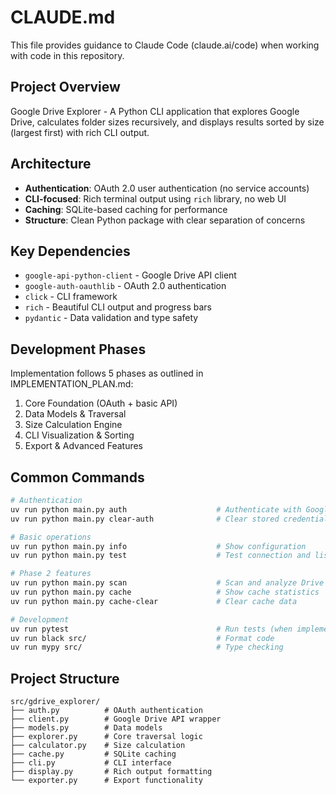 # CLAUDE.md

This file provides guidance to Claude Code (claude.ai/code) when working with code in this repository.

## Project Overview

Google Drive Explorer - A Python CLI application that explores Google Drive, calculates folder sizes recursively, and displays results sorted by size (largest first) with rich CLI output.

## Architecture

- **Authentication**: OAuth 2.0 user authentication (no service accounts)
- **CLI-focused**: Rich terminal output using `rich` library, no web UI
- **Caching**: SQLite-based caching for performance
- **Structure**: Clean Python package with clear separation of concerns

## Key Dependencies

- `google-api-python-client` - Google Drive API client
- `google-auth-oauthlib` - OAuth 2.0 authentication  
- `click` - CLI framework
- `rich` - Beautiful CLI output and progress bars
- `pydantic` - Data validation and type safety

## Development Phases

Implementation follows 5 phases as outlined in IMPLEMENTATION_PLAN.md:
1. Core Foundation (OAuth + basic API)
2. Data Models & Traversal 
3. Size Calculation Engine
4. CLI Visualization & Sorting
5. Export & Advanced Features

## Common Commands

```bash
# Authentication
uv run python main.py auth                    # Authenticate with Google Drive
uv run python main.py clear-auth              # Clear stored credentials

# Basic operations  
uv run python main.py info                    # Show configuration
uv run python main.py test                    # Test connection and list files

# Phase 2 features
uv run python main.py scan                    # Scan and analyze Drive (preview)
uv run python main.py cache                   # Show cache statistics
uv run python main.py cache-clear             # Clear cache data

# Development
uv run pytest                                 # Run tests (when implemented)
uv run black src/                             # Format code
uv run mypy src/                              # Type checking
```

## Project Structure

```
src/gdrive_explorer/
├── auth.py          # OAuth authentication
├── client.py        # Google Drive API wrapper
├── models.py        # Data models
├── explorer.py      # Core traversal logic
├── calculator.py    # Size calculation
├── cache.py         # SQLite caching
├── cli.py           # CLI interface
├── display.py       # Rich output formatting
└── exporter.py      # Export functionality
```
